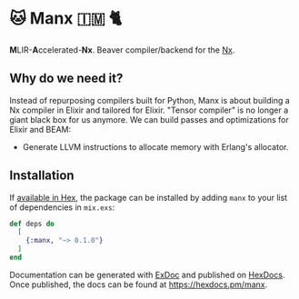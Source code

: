 # 🐱 Manx 🇮🇲 🐈

**M**LIR-**A**ccelerated-**Nx**. Beaver compiler/backend for the [Nx](https://github.com/elixir-nx/nx/tree/main/nx#readme).

## Why do we need it?

Instead of repurposing compilers built for Python, Manx is about building a Nx compiler in Elixir and tailored for Elixir.
"Tensor compiler" is no longer a giant black box for us anymore. We can build passes and optimizations for Elixir and BEAM:

- Generate LLVM instructions to allocate memory with Erlang's allocator.

## Installation

If [available in Hex](https://hex.pm/docs/publish), the package can be installed
by adding `manx` to your list of dependencies in `mix.exs`:

```elixir
def deps do
  [
    {:manx, "~> 0.1.0"}
  ]
end
```

Documentation can be generated with [ExDoc](https://github.com/elixir-lang/ex_doc)
and published on [HexDocs](https://hexdocs.pm). Once published, the docs can
be found at <https://hexdocs.pm/manx>.
